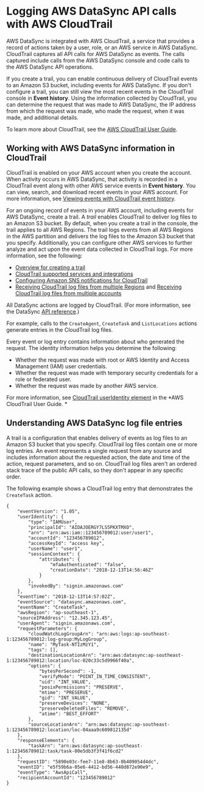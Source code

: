 # Logging AWS DataSync API calls with AWS CloudTrail<a name="logging-using-cloudtrail"></a>

AWS DataSync is integrated with AWS CloudTrail, a service that provides a record of actions taken by a user, role, or an AWS service in AWS DataSync\. CloudTrail captures all API calls for AWS DataSync as events\. The calls captured include calls from the AWS DataSync console and code calls to the AWS DataSync API operations\. 

If you create a trail, you can enable continuous delivery of CloudTrail events to an Amazon S3 bucket, including events for AWS DataSync\. If you don't configure a trail, you can still view the most recent events in the CloudTrail console in **Event history**\. Using the information collected by CloudTrail, you can determine the request that was made to AWS DataSync, the IP address from which the request was made, who made the request, when it was made, and additional details\. 

To learn more about CloudTrail, see the [AWS CloudTrail User Guide](https://docs.aws.amazon.com/awscloudtrail/latest/userguide/)\.

## Working with AWS DataSync information in CloudTrail<a name="service-name-info-in-cloudtrail"></a>

CloudTrail is enabled on your AWS account when you create the account\. When activity occurs in AWS DataSync, that activity is recorded in a CloudTrail event along with other AWS service events in **Event history**\. You can view, search, and download recent events in your AWS account\. For more information, see [Viewing events with CloudTrail event history](https://docs.aws.amazon.com/awscloudtrail/latest/userguide/view-cloudtrail-events.html)\. 

For an ongoing record of events in your AWS account, including events for AWS DataSync, create a trail\. A *trail* enables CloudTrail to deliver log files to an Amazon S3 bucket\. By default, when you create a trail in the console, the trail applies to all AWS Regions\. The trail logs events from all AWS Regions in the AWS partition and delivers the log files to the Amazon S3 bucket that you specify\. Additionally, you can configure other AWS services to further analyze and act upon the event data collected in CloudTrail logs\. For more information, see the following: 
+ [Overview for creating a trail](https://docs.aws.amazon.com/awscloudtrail/latest/userguide/cloudtrail-create-and-update-a-trail.html)
+ [CloudTrail supported services and integrations](https://docs.aws.amazon.com/awscloudtrail/latest/userguide/cloudtrail-aws-service-specific-topics.html#cloudtrail-aws-service-specific-topics-integrations)
+ [Configuring Amazon SNS notifications for CloudTrail](https://docs.aws.amazon.com/awscloudtrail/latest/userguide/getting_notifications_top_level.html)
+ [Receiving CloudTrail log files from multiple Regions](https://docs.aws.amazon.com/awscloudtrail/latest/userguide/receive-cloudtrail-log-files-from-multiple-regions.html) and [Receiving CloudTrail log files from multiple accounts](https://docs.aws.amazon.com/awscloudtrail/latest/userguide/cloudtrail-receive-logs-from-multiple-accounts.html)

All DataSync actions are logged by CloudTrail\. \(For more information, see the DataSync [API reference](https://docs.aws.amazon.com/datasync/latest/userguide/API_Operations.html)\.\)

For example, calls to the `CreateAgent`, `CreateTask` and `ListLocations` actions generate entries in the CloudTrail log files\. 

Every event or log entry contains information about who generated the request\. The identity information helps you determine the following: 
+ Whether the request was made with root or AWS Identity and Access Management \(IAM\) user credentials\.
+ Whether the request was made with temporary security credentials for a role or federated user\.
+ Whether the request was made by another AWS service\.

For more information, see [CloudTrail userIdentity element](https://docs.aws.amazon.com/awscloudtrail/latest/userguide/cloudtrail-event-reference-user-identity.html) in the *AWS CloudTrail User Guide\. *

## Understanding AWS DataSync log file entries<a name="understanding-service-name-entries"></a>

A trail is a configuration that enables delivery of events as log files to an Amazon S3 bucket that you specify\. CloudTrail log files contain one or more log entries\. An event represents a single request from any source and includes information about the requested action, the date and time of the action, request parameters, and so on\. CloudTrail log files aren't an ordered stack trace of the public API calls, so they don't appear in any specific order\. 

The following example shows a CloudTrail log entry that demonstrates the `CreateTask` action\.

```
{
    "eventVersion": "1.05",
    "userIdentity": {
        "type": "IAMUser",
        "principalId": "AIDAJOERGY7LS5PKXTMXO",
        "arn": "arn:aws:iam::123456789012:user/user1",
        "accountId": "123456789012",
        "accessKeyId": "access key",
        "userName": "user1",
        "sessionContext": {
            "attributes": {
                "mfaAuthenticated": "false",
                "creationDate": "2018-12-13T14:56:46Z"
            }
        },
        "invokedBy": "signin.amazonaws.com"
    },
    "eventTime": "2018-12-13T14:57:02Z",
    "eventSource": "datasync.amazonaws.com",
    "eventName": "CreateTask",
    "awsRegion": "ap-southeast-1",
    "sourceIPAddress": "12.345.123.45",
    "userAgent": "signin.amazonaws.com",
    "requestParameters": {
        "cloudWatchLogGroupArn": "arn:aws:logs:ap-southeast-1:123456789012:log-group:MyLogGroup",
        "name": "MyTask-NTIzMzY1",
        "tags": [],
        "destinationLocationArn": "arn:aws:datasync:ap-southeast-1:123456789012:location/loc-020c33c5d9966f40a",
        "options": {
            "bytesPerSecond": -1,
            "verifyMode": "POINT_IN_TIME_CONSISTENT",
            "uid": "INT_VALUE",
            "posixPermissions": "PRESERVE",
            "mtime": "PRESERVE",
            "gid": "INT_VALUE",
            "preserveDevices": "NONE",
            "preserveDeletedFiles": "REMOVE",
            "atime": "BEST_EFFORT"
        },
        "sourceLocationArn": "arn:aws:datasync:ap-southeast-1:123456789012:location/loc-04aaa9c609812135d"
    },
    "responseElements": {
        "taskArn": "arn:aws:datasync:ap-southeast-1:123456789012:task/task-00e5db3f3f41f6cd2"
    },
    "requestID": "5890e03c-fee7-11e8-8b63-0b409054d4dc",
    "eventID": "e5f59b6a-05e6-4412-bd56-440d872e90e9",
    "eventType": "AwsApiCall",
    "recipientAccountId": "123456789012"
}
```